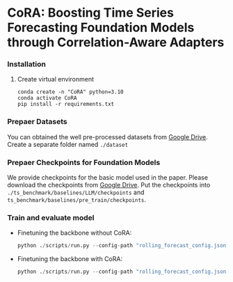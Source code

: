 # CoRA: Boosting Time Series Forecasting Foundation Models through Correlation-Aware Adapters

### Installation

1. Create virtual environment
    ```shell
    conda create -n "CoRA" python=3.10
    conda activate CoRA
    pip install -r requirements.txt
    ```

### Prepaer Datasets

You can obtained the well pre-processed datasets from [Google Drive](https://drive.google.com/file/d/1ZrDotV98JWCSfMaQ94XXd6vh0g27GIrB/view?usp=drive_link). Create a separate folder named `./dataset` 

### Prepaer Checkpoints for Foundation Models
We provide checkpoints for the basic model used in the paper. Please download the checkpoints from [Google Drive](https://drive.google.com/file/d/1M5Opdq--wY6mOjWn6w1_CAOabnY-C_nF/view?usp=sharing). Put the checkpoints into `./ts_benchmark/baselines/LLM/checkpoints`  and `ts_benchmark/baselines/pre_train/checkpoints`.

### Train and evaluate model
- Finetuning the backbone without CoRA:

    ``` python
    python ./scripts/run.py --config-path "rolling_forecast_config.json" --data-name-list "ETTm2.csv" --strategy-args '{"horizon":96}' --model-name "pre_train.TimerModel" --model-hyper-params '{"horizon": 96, "seq_len": 384, "target_dim": 7, "is_train": 1, "sampling_rate": 0.05, "dataset": "ETTm2", "freq": "min"}' --adapter "PreTrain_adapter"  --gpus 0  --num-workers 1  --timeout 60000  --save-path "FEW/ETTm2/TimerModel"

    ```

- Finetuning the backbone with CoRA:

    ```python
    python ./scripts/run.py --config-path "rolling_forecast_config.json" --data-name-list "ETTm2.csv" --strategy-args '{"horizon":96}' --model-name "pre_train.TimerModel" --model-hyper-params '{"horizon": 96, "seq_len": 384, "target_dim": 7, "is_train": 1, "sampling_rate": 0.05, "dataset": "ETTm2", "freq": "min"}' --plugin-hyper-params '{"backbone_lr": 0.0001, "beta": 0.2, "dropout": 0.2, "head_dropout": 0.1, "num_after": 4, "num_before": 3, "plugin_dim": 512, "plugin_lr": 0.0001}' --adapter "Plugin_adapter"  --gpus 0  --num-workers 1  --timeout 60000  --save-path "FEW/ETTm2/TimerModel"
    ```